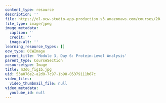 ```yaml
---
content_type: resource
description: ''
file: https://ol-ocw-studio-app-production.s3.amazonaws.com/courses/20-109-laboratory-fundamentals-in-biological-engineering-spring-2010/53a076e2a2d07c971b9805379111b67c_m3d6_fig1b.jpg
file_type: image/jpeg
image_metadata:
  caption: ''
  credit: ''
  image-alt: ''
learning_resource_types: []
ocw_type: OCWImage
parent_title: 'Module 3, Day 6: Protein-Level Analysis'
parent_type: CourseSection
resourcetype: Image
title: m3d6_fig1b.jpg
uid: 53a076e2-a2d0-7c97-1b98-05379111b67c
video_files:
  video_thumbnail_file: null
video_metadata:
  youtube_id: null
---
```

